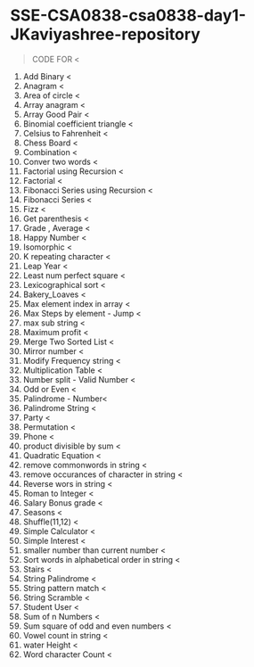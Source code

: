 # SSE-CSA0838-csa0838-day1-JKaviyashree-repository
>  CODE FOR <
1. Add Binary <
2. Anagram <
3. Area of circle <
4. Array anagram <
5. Array Good Pair <
6. Binomial coefficient triangle <
7. Celsius to Fahrenheit <
8. Chess Board <
9. Combination <
10. Conver two words <
11. Factorial using Recursion <
12. Factorial <
13. Fibonacci Series using Recursion <
14. Fibonacci Series <
15. Fizz <
16. Get parenthesis <
17. Grade , Average <
18. Happy Number <
19. Isomorphic <
20. K repeating character <
21. Leap Year <
22. Least num perfect square <
23. Lexicographical sort < 
24. Bakery_Loaves <
25. Max element index in array <
26. Max Steps by element - Jump <
27. max sub string <
28. Maximum profit <
29. Merge Two Sorted List <
30. Mirror number <
31. Modify Frequency string <
32. Multiplication Table <
33. Number split - Valid Number < 
34. Odd or Even <
35. Palindrome - Number<
36. Palindrome String <
37. Party <
38. Permutation <
39. Phone <
40. product divisible by sum <
41. Quadratic Equation <
42. remove commonwords in string <
43. remove occurances of character in string <
44. Reverse wors in string <
45. Roman to Integer <
46. Salary Bonus grade <
47. Seasons <
48. Shuffle(11,12) < 
49. Simple Calculator <
50. Simple Interest <
51. smaller number than current number <
52. Sort words in alphabetical order in string <
53. Stairs <
54. String Palindrome <
55. String pattern match <
56. String Scramble <
57. Student User <
58. Sum of n Numbers <
59. Sum square of odd and even numbers <
60. Vowel count in string <
61. water Height <
62. Word character Count <
